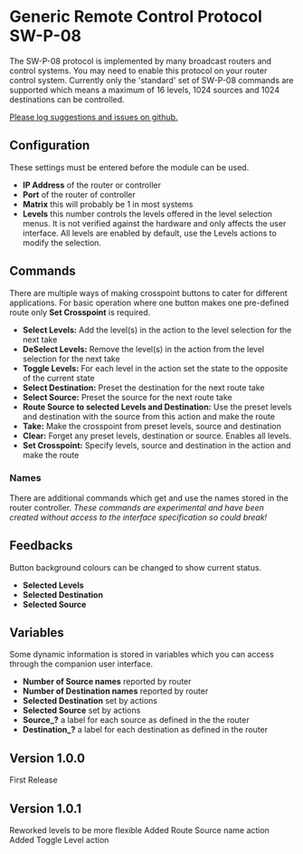 # Generic Remote Control Protocol SW-P-08

The SW-P-08 protocol is implemented by many broadcast routers and control systems. You may need to enable this protocol on your router control system. Currently only the 'standard' set of SW-P-08 commands are supported which means a maximum of 16 levels, 1024 sources and 1024 destinations can be controlled. 

[Please log suggestions and issues on github.](https://github.com/bitfocus/companion-module-generic-swp08/issues)

## Configuration
These settings must be entered before the module can be used.

- **IP Address** of the router or controller 
- **Port** of the router of controller 
- **Matrix** this will probably be 1 in most systems
- **Levels** this number controls the levels offered in the level selection menus. It is not verified against the hardware and only affects the user interface. All levels are enabled by default, use the Levels actions to modify the selection.

## Commands
There are multiple ways of making crosspoint buttons to cater for different applications. For basic operation where one button makes one pre-defined route only **Set Crosspoint** is required.

- **Select Levels:** Add the level(s) in the action to the level selection for the next take
- **DeSelect Levels:** Remove the level(s) in the action from the level selection for the next take
- **Toggle Levels:** For each level in the action set the state to the opposite of the current state
- **Select Destination:** Preset the destination for the next route take
- **Select Source:** Preset the source for the next route take
- **Route Source to selected Levels and Destination:** Use the preset levels and destination with the source from this action and make the route
- **Take:** Make the crosspoint from preset levels, source and destination
- **Clear:** Forget any preset levels, destination or source. Enables all levels.
- **Set Crosspoint:** Specify levels, source and destination in the action and make the route

### Names
There are additional commands which get and use the names stored in the router controller. *These commands are experimental and have been created without access to the interface specification so could break!*

## Feedbacks
Button background colours can be changed to show current status.

- **Selected Levels**
- **Selected Destination**
- **Selected Source**

## Variables
Some dynamic information is stored in variables which you can access through the companion user interface.

- **Number of Source names** reported by router
- **Number of Destination names** reported by router
- **Selected Destination** set by actions
- **Selected Source** set by actions
- **Source_?** a label for each source as defined in the the router
- **Destination_?** a label for each destination as defined in the router

## Version 1.0.0

First Release

## Version 1.0.1

Reworked levels to be more flexible
Added Route Source name action
Added Toggle Level action